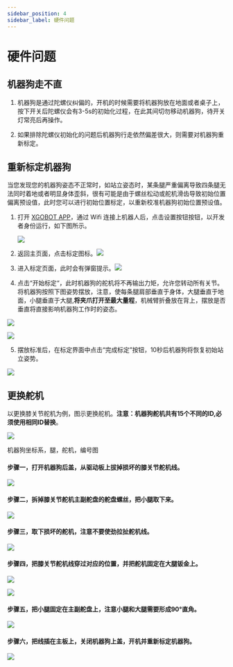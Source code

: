 ```yaml
---
sidebar_position: 4
sidebar_label: 硬件问题
---
```


# 硬件问题

## 机器狗走不直

1. 机器狗是通过陀螺仪纠偏的，开机的时候需要将机器狗放在地面或者桌子上，按下开关后陀螺仪会有3-5s的初始化过程，在此其间切勿移动机器狗，待开关灯常亮后再操作。

2. 如果排除陀螺仪初始化的问题后机器狗行走依然偏差很大，则需要对机器狗重新标定。

## 重新标定机器狗

当您发现您的机器狗姿态不正常时，如站立姿态时，某条腿严重偏离导致四条腿无法同时着地或者明显身体歪斜，很有可能是由于螺丝松动或舵机滑齿导致初始位置偏离预设值，此时您可以进行初始位置标定，以重新校准机器狗初始位置预设值。

1. 打开 [XGOBOT APP](https://pan.baidu.com/s/16TQQ3AEBwlI37oNj0oQOzA?pwd=d4qa)，通过 Wifi 连接上机器人后，点击设置按钮按钮，以开发者身份运行，如下图所示。

   ![](./../images/cm4-xgo-faq-01.png)

2. 返回主页面，点击标定图标。![](./../images/cm4-xgo-faq-02.png)

3. 进入标定页面，此时会有弹窗提示。![](./../images/cm4-xgo-faq-03.png)

4. 点击“开始标定“，此时机器狗的舵机将不再输出力矩，允许您转动所有关节。将机器狗按照下图姿势摆放，注意，使每条腿肩部垂直于身体，大腿垂直于地面，小腿垂直于大腿,**将夹爪打开至最大量程**，机械臂折叠放在背上，摆放是否垂直将直接影响机器狗工作时的姿态。

![](./../images/cm4-xgo-faq-05.png)

![](./../images/cm4-xgo-faq-06.png)

5. 摆放标准后，在标定界面中点击“完成标定”按钮，10秒后机器狗将恢复初始站立姿势。

![](./../images/cm4-xgo-faq-07.png)

## 更换舵机

以更换膝关节舵机为例，图示更换舵机。**注意：机器狗舵机共有15个不同的ID,必须使用相同ID替换**。

![](./../images/cm4-xgo-faq-10.png)

机器狗坐标系，腿，舵机，编号图

#### 步骤一，打开机器狗后盖，从驱动板上拔掉损坏的膝关节舵机线。

![](./../images/microbit-xgo-lite2-faq-08.png)



#### 步骤二，拆掉膝关节舵机主副舵盘的舵盘螺丝，把小腿取下来。

![](./../images/microbit-xgo-lite2-faq-09.png)



#### 步骤三，取下损坏的舵机，注意不要使劲拉扯舵机线。

![](./../images/microbit-xgo-lite2-faq-10.png)



#### 步骤四，把膝关节舵机线穿过对应的位置，并把舵机固定在大腿钣金上。

![](./../images/microbit-xgo-lite2-faq-11.png)



![](./../images/microbit-xgo-lite2-faq-12.png)



#### 步骤五，把小腿固定在主副舵盘上，注意小腿和大腿需要形成90°直角。

![](./../images/microbit-xgo-lite2-faq-13.png)



#### 步骤六，把线插在主板上，关闭机器狗上盖，开机并重新标定机器狗。

![](./../images/microbit-xgo-lite2-faq-14.png)

